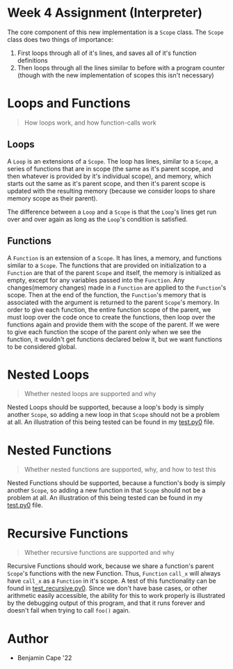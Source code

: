 # Week 4 Assignment (Interpreter)

The core component of this new implementation is a `Scope` class. The `Scope` class does two things of importance:

1. First loops through all of it's lines, and saves all of it's function definitions
2. Then loops through all the lines similar to before with a program counter (though with the new implementation of scopes this isn't necessary)

# Loops and Functions

> How loops work, and how function-calls work

## Loops

A `Loop` is an extensions of a `Scope`. The loop has lines, similar to a `Scope`, a series of functions that are in scope (the same as it's parent scope, and then whatever is provided by it's individual scope), and memory, which starts out the same as it's parent scope, and then it's parent scope is updated with the resulting memory (because we consider loops to share memory scope as their parent).

The difference between a `Loop` and a `Scope` is that the `Loop`'s lines get run over and over again as long as the `Loop`'s condition is satisfied.

## Functions

A `Function` is an extension of a `Scope`. It has lines, a memory, and functions similar to a `Scope`. The functions that are provided on initialization to a `Function` are that of the parent `Scope` and itself, the memory is initialized as empty, except for any variables passed into the `Function`. Any changes(memory changes) made in a `Function` are applied to the `Function`'s scope. Then at the end of the function, the `Function`'s memory that is associated with the argument is returned to the parent `Scope`'s memory. In order to give each function, the entire function scope of the parent, we must loop over the code once to create the functions, then loop over the functions again and provide them with the scope of the parent. If we were to give each function the scope of the parent only when we see the function, it wouldn't get functions declared below it, but we want functions to be considered global.

# Nested Loops

> Whether nested loops are supported and why

Nested Loops should be supported, because a loop's body is simply another `Scope`, so adding a new loop in that `Scope` should not be a problem at all. An illustration of this being tested can be found in my [test.py0](./test.py0#37) file.

# Nested Functions

> Whether nested functions are supported, why, and how to test this

Nested Functions should be supported, because a function's body is simply another `Scope`, so adding a new function in that `Scope` should not be a problem at all. An illustration of this being tested can be found in my [test.py0](./test.py0#L1) file.

# Recursive Functions

> Whether recursive functions are supported and why

Recursive Functions should work, because we share a function's parent `Scope`'s functions with the new Function. Thus, `Function` `call_x` will always have `call_x` as a `Function` in it's scope. A test of this functionality can be found in [test_recursive.py0](./test_recursive.py0). Since we don't have base cases, or other arithmetic easily accessible, the ability for this to work properly is illustrated by the debugging output of this program, and that it runs forever and doesn't fail when trying to call `foo()` again.

# Author

- Benjamin Cape '22
